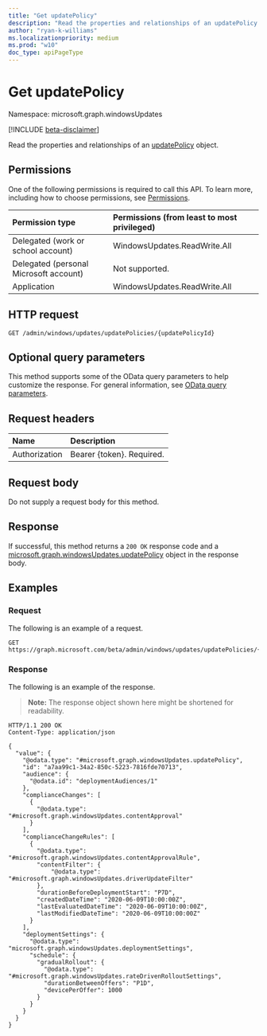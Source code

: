 ```yaml
---
title: "Get updatePolicy"
description: "Read the properties and relationships of an updatePolicy object."
author: "ryan-k-williams"
ms.localizationpriority: medium
ms.prod: "w10"
doc_type: apiPageType
---
```


# Get updatePolicy
Namespace: microsoft.graph.windowsUpdates

[!INCLUDE [beta-disclaimer](../../includes/beta-disclaimer.md)]

Read the properties and relationships of an [updatePolicy](../resources/windowsupdates-updatepolicy.md) object.

## Permissions
One of the following permissions is required to call this API. To learn more, including how to choose permissions, see [Permissions](/graph/permissions-reference).

|Permission type|Permissions (from least to most privileged)|
|:---|:---|
|Delegated (work or school account)|WindowsUpdates.ReadWrite.All|
|Delegated (personal Microsoft account)|Not supported.|
|Application|WindowsUpdates.ReadWrite.All|

## HTTP request

<!-- {
  "blockType": "ignored"
}
-->
``` http
GET /admin/windows/updates/updatePolicies/{updatePolicyId}
```

## Optional query parameters
This method supports some of the OData query parameters to help customize the response. For general information, see [OData query parameters](/graph/query-parameters).

## Request headers
|Name|Description|
|:---|:---|
|Authorization|Bearer {token}. Required.|

## Request body
Do not supply a request body for this method.

## Response

If successful, this method returns a `200 OK` response code and a [microsoft.graph.windowsUpdates.updatePolicy](../resources/windowsupdates-updatepolicy.md) object in the response body.

## Examples

### Request
The following is an example of a request.
<!-- {
  "blockType": "request",
  "name": "get_updatepolicy"
}
-->
``` http
GET https://graph.microsoft.com/beta/admin/windows/updates/updatePolicies/{updatePolicyId}
```


### Response
The following is an example of the response.
>**Note:** The response object shown here might be shortened for readability.
<!-- {
  "blockType": "response",
  "truncated": true,
  "@odata.type": "microsoft.graph.windowsUpdates.updatePolicy"
}
-->
``` http
HTTP/1.1 200 OK
Content-Type: application/json

{
  "value": {
    "@odata.type": "#microsoft.graph.windowsUpdates.updatePolicy",
    "id": "a7aa99c1-34a2-850c-5223-7816fde70713",
    "audience": {
      "@odata.id": "deploymentAudiences/1"
    },
    "complianceChanges": [
      {
        "@odata.type": "#microsoft.graph.windowsUpdates.contentApproval"
      }
    ],
    "complianceChangeRules": [
      {
        "@odata.type": "#microsoft.graph.windowsUpdates.contentApprovalRule",
        "contentFilter": {
            "@odata.type": "#microsoft.graph.windowsUpdates.driverUpdateFilter"
        },
        "durationBeforeDeploymentStart": "P7D",
        "createdDateTime": "2020-06-09T10:00:00Z",
        "lastEvaluatedDateTime": "2020-06-09T10:00:00Z",
        "lastModifiedDateTime": "2020-06-09T10:00:00Z"
      }
    ],
    "deploymentSettings": {
      "@odata.type": "microsoft.graph.windowsUpdates.deploymentSettings",
      "schedule": {
        "gradualRollout": {
          "@odata.type": "#microsoft.graph.windowsUpdates.rateDrivenRolloutSettings",
          "durationBetweenOffers": "P1D",
          "devicePerOffer": 1000
        }
      }
    }
  }
}
```
